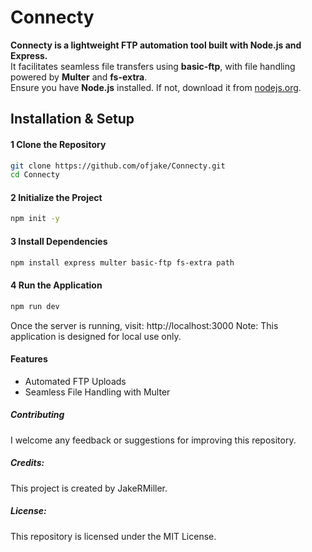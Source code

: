 # **Connecty** 
**Connecty is a lightweight FTP automation tool built with **Node.js** and **Express**.**<br>
It facilitates seamless file transfers using **basic-ftp**, with file handling powered by **Multer** and **fs-extra**.  
Ensure you have **Node.js** installed. If not, download it from [nodejs.org](https://nodejs.org/).  

## Installation & Setup  

#### 1 Clone the Repository  
```sh
git clone https://github.com/ofjake/Connecty.git
cd Connecty  
```

#### 2 Initialize the Project
```sh
npm init -y
```

#### 3 Install Dependencies
```sh
npm install express multer basic-ftp fs-extra path
```

#### 4 Run the Application
```sh
npm run dev
```

Once the server is running, visit: http://localhost:3000
Note: This application is designed for local use only.

#### Features
+ Automated FTP Uploads
+ Seamless File Handling with Multer

##### Contributing
I welcome any feedback or suggestions for improving this repository.

##### Credits:
This project is created by JakeRMiller. 
##### License:
This repository is licensed under the MIT License.
